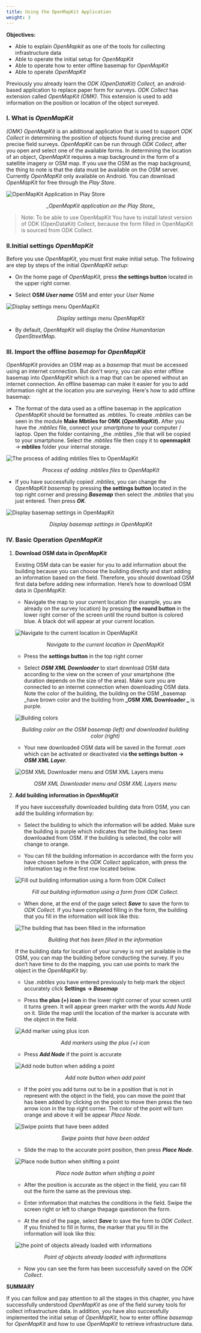 ```yaml
---
title: Using the OpenMapKit Application
weight: 3
---
```


**Objectives:**


*   Able to explain _OpenMapkit_ as one of the tools for collecting infrastructure data
*   Able to operate the initial setup for _OpenMapKit_
*   Able to operate how to enter offline basemap for _OpenMapKit_
*   Able to operate _OpenMapKit_

Previously you already learn the _ODK (OpenDataKit) Collect,_ an android-based application to replace paper form for surveys. _ODK Collect_ has extension called _OpenMapKit (OMK)_. This extension is used to add information on the position or location of the object surveyed.

### **I. What is _OpenMapKit_**

_(OMK) OpenMapKit_ is an additional application that is used to support _ODK Collect_ in determining the position of objects found during precise and precise field surveys. _OpenMapKit_ can be run through _ODK Collect_, after you open and select one of the available forms. In determining the location of an object, _OpenMapKit_ requires a map background in the form of a satellite imagery or OSM map. If you use the OSM as the map background, the thing to note is that the data must be available on the OSM server. Currently _OpenMapKit_ only available on Android. You can download _OpenMapKit_ for free through the _Play Store_.

![OpenMapKit Application in Play Store](/en/images/01-OSM-Field-Surveyor-Guideliness/03-Menggunakan-Aplikasi-OMK/0301_app_omk.png)
<p align="center"><i>_OpenMapKit application on the Play Store_
</i></p>


>
> Note:
> To be able to use OpenMapKit You have to install latest version of ODK (OpenDataKit) Collect, because the form filled in OpenMapKit is sourced from ODK Collect.
>


### **II.Initial settings _OpenMapKit_**

Before you use _OpenMapKit_, you must first make initial setup. The following are step by steps of the initial _OpenMapKit setup_:



*   On the home page of _OpenMapKit_, press **the settings button** located in the upper right corner.
  
*   Select **OSM _User name_** OSM and enter your _User Name_

![Display settings menu OpenMapKit](/en/images/01-OSM-Field-Surveyor-Guideliness/03-Menggunakan-Aplikasi-OMK/0302_setting_omk.png)
<p align="center"><i>Display settings menu OpenMapKit</i></p>

*   By default, _OpenMapKit_ will display the _Online Humanitarian OpenStreetMap_.

### **III. Import the offline _basemap_ for _OpenMapKit_**

_OpenMapKit_ provides an OSM map as a _basemap_ that must be accessed using an internet connection. But don't worry, you can also enter offline basemap into _OpenMapKit_ which is a map that can be opened without an internet connection. An offline basemap can make it easier for you to add information right at the location you are surveying. Here's how to add offline basemap:



*   The format of the data used as a offline basemap in the application _OpenMapKit_ should be formatted as .mbtiles. To create _.mbtiles_ can be seen in the module **Make Mbtiles for OMK (_OpenMapKit_).** After you have the _.mbtiles_ file, connect your _smartphone_ to your computer / laptop. Open the folder containing _the .mbtiles _file that will be copied to your smartphone. Select the _.mbtiles_ file then copy it to **openmapkit** → **mbtiles** folder your internal storage.

![The process of adding mbtiles files to OpenMapKit](/en/images/01-OSM-Field-Surveyor-Guideliness/03-Menggunakan-Aplikasi-OMK/0303_omk_mbtiles.png)
<p align="center"><i>Process of adding .mbtiles files to OpenMapKit</i></p>

*   If you have successfully copied _.mbtiles_, you can change the _OpenMapKit basemap_ by pressing **the settings button** located in the top right corner and pressing **_Basemap_** then select the _.mbtiles_ that you just entered. Then press **_OK_**.

![Display basemap settings in OpenMapKit](/en/images/01-OSM-Field-Surveyor-Guideliness/03-Menggunakan-Aplikasi-OMK/0304_omk_basemap.png)
<p align="center"><i>Display basemap settings in OpenMapKit</i></p>

### **IV. Basic Operation _OpenMapKit_**



1. **Download OSM data in _OpenMapKit_**

    Existing OSM data can be easier for you to add information about the building because you can choose the building directly and start adding an information based on the field. Therefore, you should download OSM first data before adding new information. Here’s how to download OSM data in _OpenMapKit_:

   *   Navigate the map to your current location (for example, you are already on the survey location) by pressing **the round button** in the lower right corner of the screen until the round button is colored blue. A black dot will appear at your current location.

    ![Navigate to the current location in OpenMapKit](/en/images/01-OSM-Field-Surveyor-Guideliness/03-Menggunakan-Aplikasi-OMK/0305_omk_location.png)
    <p align="center"><i>Navigate to the current location in OpenMapKit</i></p>

   *   Press the **settings button** in the top right corner

   *   Select **_OSM XML Downloader_** to start download OSM data according to the view on the screen of your smartphone (the duration depends on the size of the area). Make sure you are connected to an internet connection when downloading OSM data. Note the color of the building, the building on the OSM _basemap _have brown color and the building from **_OSM XML Downloader _** is purple.


    ![Building colors](/en/images/01-OSM-Field-Surveyor-Guideliness/03-Menggunakan-Aplikasi-OMK/0306_warna_bangunan.png)
    <p align="center"><i>Building color on the OSM basemap (left) and downloaded building color (right)</i></p>

   *   Your new downloaded OSM data will be saved in the format _.osm_ which can be activated or deactivated via **the settings button** **→ _OSM XML Layer_**.

    ![OSM XML Downloader menu and OSM XML Layers menu](/en/images/01-OSM-Field-Surveyor-Guideliness/03-Menggunakan-Aplikasi-OMK/0307_xml_layer.png)
    <p align="center"><i>OSM XML Downloader menu and OSM XML Layers menu</i></p>
    

2. **Add building information in _OpenMapKit_**

    If you have successfully downloaded building data from OSM, you can add the building information by:

   *   Select the building to which the information will be added. Make sure the building is purple which indicates that the building has been downloaded from OSM. If the building is selected, the color will change to orange.
  
   *   You can fill the building information in accordance with the form you have chosen before in the _ODK Collect_ application, with press the information tag in the first row located below.

    ![Fill out building information using a form from ODK Collect](/en/images/01-OSM-Field-Surveyor-Guideliness/03-Menggunakan-Aplikasi-OMK/0308_mengisi_form_omk.png)
    <p align="center"><i>Fill out building information using a form from ODK Collect.</i></p>

   *   When done, at the end of the page select **_Save_** to save the form to _ODK Collect_. If you have completed filling in the form, the building that you fill in the information will look like this:

    ![The building that has been filled in the information](/en/images/01-OSM-Field-Surveyor-Guideliness/03-Menggunakan-Aplikasi-OMK/0309_tag_bangunan_omk.png)
    <p align="center"><i>Building that has been filled in the information</i></p>  


    If the building data for location of your survey is not yet available in the OSM, you can map the building before conducting the survey. If you don’t have time to do the mapping, you can use points to mark the object in the _OpenMapKit_ by:

   *   Use _.mbtiles_ you have entered previously to help mark the object accurately click **Settings** **→ _Basemap_**
  
   *   Press **the plus (+) icon** in the lower right corner of your screen until it turns green. It will appear green marker with the words _Add Node_ on it. Slide the map until the location of the marker is accurate with the object in the field.

    ![Add marker using plus icon](/en/images/01-OSM-Field-Surveyor-Guideliness/03-Menggunakan-Aplikasi-OMK/0310_add_node_omk.png)
    <p align="center"><i>Add markers using the plus (+) icon</i></p>

   *   Press **_Add Node_** if the point is accurate

    ![Add node button when adding a point](/en/images/01-OSM-Field-Surveyor-Guideliness/03-Menggunakan-Aplikasi-OMK/0311_tombol_add_node.png)
    <p align="center"><i>Add note button when add point</i></p>

   *   If the point you add turns out to be in a position that is not in represent with the object in the field, you can move the point that has been added by clicking on the point to move then press the two arrow icon in the top right corner. The color of the point will turn orange and above it will be appear _Place Node_.
     
     ![Swipe points that have been added](/en/images/01-OSM-Field-Surveyor-Guideliness/03-Menggunakan-Aplikasi-OMK/0312_menggeser_node.png)
    <p align="center"><i>Swipe points that have been added</i></p>

   *   Slide the map to the accurate point position, then press **_Place Node_**.

    ![Place node button when shifting a point](/en/images/01-OSM-Field-Surveyor-Guideliness/03-Menggunakan-Aplikasi-OMK/0313_place_node.png)
    <p align="center"><i>Place node button when shifting a point</i></p>
    
   *   After the position is accurate as the object in the field, you can fill out the form the same as the previous step.
  
   *   Enter information that matches the conditions in the field. Swipe the screen right or left to change thepage questionon the form.

   *   At the end of the page, select **_Save_** to save the form to _ODK Collect_. If you finished to fill in forms, the marker that you fill in the information will look like this:

    ![the point of objects already loaded with informations](/en/images/01-OSM-Field-Surveyor-Guideliness/03-Menggunakan-Aplikasi-OMK/0314_finished_tag.png)
    <p align="center"><i>Point of objects already loaded with informations</i></p>

   *   Now you can see the form has been successfully saved on the _ODK Collect_.

**SUMMARY**

If you can follow and pay attention to all the stages in this chapter, you have successfully understood _OpenMapKit_ as one of the field survey tools for collect infrastructure data. In addition, you have also successfully implemented the initial setup of _OpenMapKit_, how to enter offline _basemap_ for _OpenMapKit_ and how to use _OpenMapKit_ to retrieve infrastructure data.
